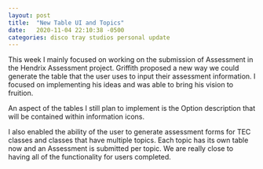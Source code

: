 ```yaml
---
layout: post
title:  "New Table UI and Topics"
date:   2020-11-04 22:10:38 -0500
categories: disco tray studios personal update
---
```


This week I mainly focused on working on the submission of Assessment in the Hendrix Assessment project. Griffith proposed a new way we could generate the table that the user uses to input their assessment information. I focused on implementing his ideas and was able to bring his vision to fruition.

An aspect of the tables I still plan to implement is the Option description that will be contained within information icons.

I also enabled the ability of the user to generate assessment forms for TEC classes and classes that have multiple topics. Each topic has its own table now and an Assessment is submitted per topic. We are really close to having all of the functionality for users completed.
